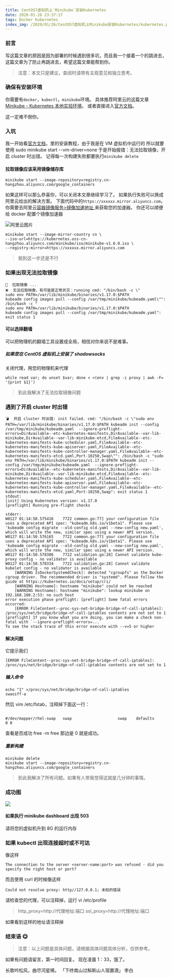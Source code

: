 ```yaml
---
title: CentOS7虚拟机上`Minikube`安装Kubernetes
date: 2020-01-26 23:37:17
tags: Docker Kubernetes
index_img: /2020/01/26/CentOS7虚拟机上Minikube安装Kubernetes/kubernetes.png
---
```


### 前言

写这篇文章的原因是因为部署的时候遇到很多坑，而且我一个接着一个的跳进去，这篇文章为了防止再跳进去，希望这篇文章能帮到你。

> 注意：本文只是建议，查阅时请带有主观意见和独立思考。

### 确保有安装环境

你需要有`docker`，`kubectl`，`minikube`环境。
具体推荐阿里云的这篇文章[Minikube - Kubernetes 本地实验环境](https://yq.aliyun.com/articles/221687)。
或者直接进入[官方文档](https://kubernetes.io/zh/docs/tasks/tools/)。

这一定难不倒你。

### 入坑

我一开始看[官方文档](https://minikube.sigs.k8s.io/docs/start/linux/)，里的安装教程，由于我是在 VM 虚拟机中运行的
所以就要使用 sudo minikube start --vm-driver=none
于是开始报错：无法拉取镜像，开启 cluster 时出错。
记得每一次构建失败都要执行`minikube delete`

#### 拉取镜像应该采用镜像储存库

    minikube start --image-repository=registry.cn-hangzhou.aliyuncs.com/google_containers

如果这样可以那么恭喜你，可以关闭本文章继续学习了。
如果执行失败可以换成阿里云给出的解决方案。
下面代码中的`https://xxxxxx.mirror.aliyuncs.com`，你需要去阿里云[容器镜像服务>镜像加速地址](https://cr.console.aliyun.com/cn-beijing/instances/mirrors),来获取您的加速器。
你还可以顺便给 docker 配置个镜像加速器

![阿里云图片](./aliyun.png)

```shell
minikube start --image-mirror-country cn \
--iso-url=https://kubernetes.oss-cn-hangzhou.aliyuncs.com/minikube/iso/minikube-v1.6.0.iso \
--registry-mirror=https://xxxxxx.mirror.aliyuncs.com
```

> 我到这一步还是不行

### 如果出现无法拉取镜像

```shell
🚜  拉取镜像 ...
❌  无法拉取映像，有可能是正常状况：running cmd: "/bin/bash -c \"
sudo env PATH=/var/lib/minikube/binaries/v1.17.0:$PATH
kubeadm config images pull --config /var/tmp/minikube/kubeadm.yaml\"": /bin/bash -c "
sudo env PATH=/var/lib/minikube/binaries/v1.17.0:$PATH
kubeadm config images pull --config /var/tmp/minikube/kubeadm.yaml": exit status 1
```

#### 可以选择翻墙

可以把物理机的翻墙工具设置成全局，相信对你来说不是难事。

##### 如果您在 CentOS 虚拟机上安装了 shadowsocks

关闭代理，用您的物理机来代理

    while read var; do unset $var; done < <(env | grep -i proxy | awk -F= '{print $1}')

> 到此我解决了无法拉取镜像问题

### 遇到了开启 cluster 时出错

    💣  开启 cluster 时出错: init failed. cmd: "/bin/bash -c \"sudo env PATH=/var/lib/minikube/binaries/v1.17.0:$PATH kubeadm init --config /var/tmp/minikube/kubeadm.yaml  --ignore-preflight-errors=DirAvailable--etc-kubernetes-manifests,DirAvailable--var-lib-minikube,DirAvailable--var-lib-minikube-etcd,FileAvailable--etc-kubernetes-manifests-kube-scheduler.yaml,FileAvailable--etc-kubernetes-manifests-kube-apiserver.yaml,FileAvailable--etc-kubernetes-manifests-kube-controller-manager.yaml,FileAvailable--etc-kubernetes-manifests-etcd.yaml,Port-10250,Swap\"": /bin/bash -c "sudo env PATH=/var/lib/minikube/binaries/v1.17.0:$PATH kubeadm init --config /var/tmp/minikube/kubeadm.yaml  --ignore-preflight-errors=DirAvailable--etc-kubernetes-manifests,DirAvailable--var-lib-minikube,DirAvailable--var-lib-minikube-etcd,FileAvailable--etc-kubernetes-manifests-kube-scheduler.yaml,FileAvailable--etc-kubernetes-manifests-kube-apiserver.yaml,FileAvailable--etc-kubernetes-manifests-kube-controller-manager.yaml,FileAvailable--etc-kubernetes-manifests-etcd.yaml,Port-10250,Swap": exit status 1
    stdout:
    [init] Using Kubernetes version: v1.17.0
    [preflight] Running pre-flight checks

    stderr:
    W0127 01:14:50.575416    7722 common.go:77] your configuration file uses a deprecated API spec: "kubeadm.k8s.io/v1beta1". Please use 'kubeadm config migrate --old-config old.yaml --new-config new.yaml', which will write the new, similar spec using a newer API version.
    W0127 01:14:50.576165    7722 common.go:77] your configuration file uses a deprecated API spec: "kubeadm.k8s.io/v1beta1". Please use 'kubeadm config migrate --old-config old.yaml --new-config new.yaml', which will write the new, similar spec using a newer API version.
    W0127 01:14:50.578306    7722 validation.go:28] Cannot validate kube-proxy config - no validator is available
    W0127 01:14:50.578334    7722 validation.go:28] Cannot validate kubelet config - no validator is available
        [WARNING IsDockerSystemdCheck]: detected "cgroupfs" as the Docker cgroup driver. The recommended driver is "systemd". Please follow the guide at https://kubernetes.io/docs/setup/cri/
        [WARNING Hostname]: hostname "minikube" could not be reached
        [WARNING Hostname]: hostname "minikube": lookup minikube on 192.168.180.2:53: no such host
    error execution phase preflight: [preflight] Some fatal errors occurred:
        [ERROR FileContent--proc-sys-net-bridge-bridge-nf-call-iptables]: /proc/sys/net/bridge/bridge-nf-call-iptables contents are not set to 1
    [preflight] If you know what you are doing, you can make a check non-fatal with `--ignore-preflight-errors=...`
    To see the stack trace of this error execute with --v=5 or higher

#### 解决问题

它提示我们

    [ERROR FileContent--proc-sys-net-bridge-bridge-nf-call-iptables]:
    /proc/sys/net/bridge/bridge-nf-call-iptables contents are not set to 1

##### 输入命令

    echo "1" >/proc/sys/net/bridge/bridge-nf-call-iptables
    swaoiff-a

然后 vim /etc/fstab，注释掉下面这一行：

```shell script

#/dev/mapper/rhel-swap   swap                    swap    defaults        0 0

```

查看是否成功
free -m
free 那边是 0 就是成功。

##### 重新构建

    minikube delete
    minikube start --image-repository=registry.cn-hangzhou.aliyuncs.com/google_containers

> 到此我解决了所有问题。如果有人带我觉得这就是几分钟的事情。

### 成功图

![](./success.png)

#### 如果执行 minikube dashboard 出现 503

请将您的虚拟机升到 8G 的运行内存

### 如果 kubectl 出现连接超时或不可达

像这样

    The connection to the server <server-name:port> was refused - did you specify the right host or port?

而且使用 curl 的时候像这样

    Could not resolve proxy: http//127.0.0.1; 未知的错误

请检查您的代理，可以注释掉，运行 vi /etc/profile

> http_proxy=http://代理地址:端口
> ssl_proxy=http://代理地址:端口

如果看到这样的地址请注释掉

### 结束语 😋

> 注意：以上问题是具体问题，请根据具体问题具体分析，仅供参考。

如果有问题请留言，第一时间回复。
现在凌晨 1：33，饿了。

长歌吟松风，曲尽河星稀。
「下终南山过斛斯山人宿置酒」
李白
